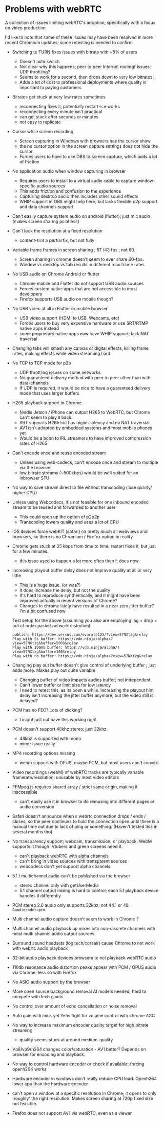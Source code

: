 # Problems with webRTC
A collection of issues limiting webRTC's adoption, specifically with a focus on video production

I'd like to note that some of these issues may have been resolved in more recent Chromium updates; some retesting is needed to confirm
    
* Switching to TURN fixes issues with bitrate with ~5% of users
    * Doesn't auto switch
    * Not clear why this happens; peer to peer Internet routingf issues; UDP throttling?
    * Seems to work for a second, then drops down to very low bitrates|
    * Adds a lot of cost to professional deployments where quality is important to paying customers
      
* Bitrates get stuck at very low rates sometimes
    * reconnecting fixes it; potentially restart-ice works
    * reconnecting every minute isn't practical
    * can get stuck after seconds or minutes
    * not easy to replicate
        
* Cursor while screen recording
    * Screen capturing in Windows with browsers has the cursor show
    * the no cursor option in the screen capture settings does not hide the cursor
    * Forces users to have to use OBS to screen capture, which adds a lot of friction

* No application audio when window capturing in browser
    * Requires users to install to a virtual audio cable to capture window-specific audio sources
    * This adds friction and confusion to the experience
    * Capturing desktop audio then includes other sound effects
    * WHIP support in OBS might help here, but lacks flexible p2p support and data channels support
    
* Can't easily capture system audio on android (flutter); just mic audio (makes screen sharing pointless)

* Can't lock the resolution at a fixed resolution
    * content-hint a partial fix, but not fully
   
* Variable frame frames in screen sharing ; 57 /43 fps ; not 60.
    * Screen sharing in chrome doesn't seem to ever share 60-fps.
    * Window vs desktop vs tab results in different max frame rates
    
* No USB audio on Chrome Android or flutter
    * Chrome mobile and Flutter do not support USB audio sources
    * Forces custom native apps that are not accessible to most developers
    * Firefox supports USB audio on mobile though?

* No USB video at all in Flutter or mobile browser
    * USB video support (HDMI to USB, Webcams, etc) 
    * Forces users to buy very expensive hardware or use SRT/RTMP native apps instead
    * some proprietary native apps now have WHIP support; lack NAT traversal

* Changing tabs will smash any canvas or digital effects, killing frame rates, making effects while video streaming hard

* No TCP to TCP mode for p2p
    * UDP throttling issues on some networks.
    * No guaranteed delivery method with peer to peer other than with data-channels
    * If UDP is required, it would be nice to have a guaranteed delivery mode that uses larger buffers

* H265 playback support in Chrome. 
    * Nvidia Jetson / iPhone can output H265 to WebRTC, but Chrome can't seem to play it back. 
    * SRT supports H265 but has higher latency and no NAT traversial
    * AV1 isn't adopted by embedded systems and most mobile phones yet
    * Would be a boon to IRL streamers to have improved compression rates of H265

* Can't encode once and reuse encoded stream
    * Unless using web-codecs, can't encode once and stream to multiple via the browser
    * low bitrate streams (\~500kbps) would be well suited for an inbrowser SFU

* No way to save stream direct to file without transcoding (lose quality/ higher CPU)
        
* Unless using Webcodecs, it's not feasible for one inbound encoded stream to be reused and forwarded to another user
    * This could open up the option of p2p2p
    * Transcoding lowers quality and uses a lot of CPU
       
* iOS devices force webKIT (safari) on pretty much all webviews and browsers, so there is no Chromium / Firefox option in reality

* Chrome gets stuck at 35 kbps from time to time; restart fixes it, but just for a few minutes.
   * this issue used to happen a lot more often than it does now

* Increasing playout buffer delay does not improve quality at all or very little
    * This is a huge issue. (or was?)
    * It does increase the delay, but not the quality
    * It's hard to reproduce synthentically, and it might have been improved actually in recent versions of Chrome?
    * Changes to chrome lately have resulted in a near zero jitter buffer? I'm a bit confused now

    Test setup for the above (assuming you also are employing lag + drop + out of order packet network distortion)
    ```
    publish: https://dev.versus.cam/evarate123/?view=57NXtzg&relay
    Play with 5s buffer: https://vdo.ninja/alpha/?view=57NXtzg&buffer=5000&relay
    Play with 100ms buffer: https://vdo.ninja/alpha/?view=57NXtzg&buffer=100&relay
    Play with no buffer: https://vdo.ninja/alpha/?view=57NXtzg&relay
    ```

* Changing play out buffer doesn't give control of underlying buffer ; just adds more. Makes play out quite variable
   * Changing buffer of video impacts audios buffer; not independent
   * Can't lower buffer or limit size for low latency
   * I need to retest this, as its been a while. Increasing the playout hint delay isn't increasing the jitter buffer anymore, but the video still is delayed?

* PCM has no FEC? Lots of clicking? 
   *  I might just not have this working right.

* PCM doesn't support 48khz stereo; just 32khz.
   *  48khz is supported with mono
   *  minor issue really

* MP4 recording options missing
   * webm support with OPUS, maybe PCM, but most users can't convert
   
* Video recordings (webM) of webRTC tracks are typically variable framerate/resolution; unusable by most video editors

* FFMpeg.js requires shared array / strict same origin, making it inaccessible
   * can't easily use it in browser to do remuxing into different pages or audio conversion

* Safari doesn't announce when a webrtc connection drops / ends / closes, so the peer continues to hold the connection open until there is a manual time out due to lack of ping or something.  (Haven't tested this in several months tho)

* No transparency support; webcam, transmission, or playback. WebM supports it though. Vtubers and green screens need it.
   * can't playback webRTC with alpha channels
   * can't bring in video sources with transparent sources
   * webcodecs don't yet support alpha channels
   
* 5.1 / multichannel audio can't be published via the browser
   * stereo channel only with getUserMedia
   * 5.1 channel output mixing is hard to control; each 5.1 playback device handles it differently
   
* PCM stereo 2.0 audio only supports 32khz; not 44.1 or 48. `&audiocodec=pcm`

* Multi channel audio capture doesn't seem to work in Chrome ?

* Multi channel audio playback up mixes into non-discrete channels with most multi channel audio output sources

* Surround sound headsets (logitech/corsair) cause Chrome to not work with webrtc audio playback

* 32-bit audio playback devices browsers to not playback webRTC audio

* 110db resonance audio distortion peaks appear with PCM / OPUS audio via Chrome; less so with Firefox

* No ASIO audio support by the browser

* More open source background removal AI models needed; hard to compete with tech giants

* No control over amount of echo cancellation or noise removal

* Auto gain with mics yet Yetis fight for volume control with chrome AGC

* No way to increase maximum encoder quality target for high bitrate streaming
   * quality seems stuck at around medium-quality

* Vp8/vp9/h264 changes color/saturation - AV1 better? Depends on browser for encoding and playback.

* No way to control hardware encoder or check if available; forcing openh264 works

* Hardware encoder in windows don't really reduce CPU load. Openh264 lower cpu than the hardware encoder

* can't open a window at a specific resolution in Chrome; it opens to only 'roughly' the right resolution. Makes screen sharing at 720p fixed size not feasible.

* Firefox does not support AV1 via webRTC, even as a viewer
